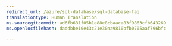 ```yaml
---
redirect_url: /azure/sql-database/sql-database-faq
translationtype: Human Translation
ms.sourcegitcommit: ad6fb631f05b1e88e8cbaaca83f9863cfb643269
ms.openlocfilehash: daddbbe10e43c21e30aa9810bfb0705aaf796bfc

--- 
```



<!--HONumber=Feb17_HO3-->


